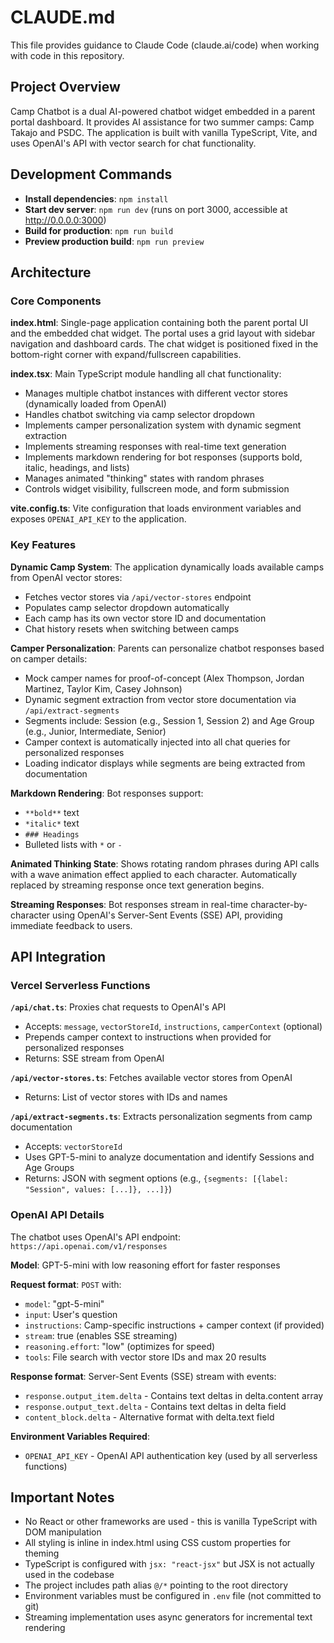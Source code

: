 # CLAUDE.md

This file provides guidance to Claude Code (claude.ai/code) when working with code in this repository.

## Project Overview

Camp Chatbot is a dual AI-powered chatbot widget embedded in a parent portal dashboard. It provides AI assistance for two summer camps: Camp Takajo and PSDC. The application is built with vanilla TypeScript, Vite, and uses OpenAI's API with vector search for chat functionality.

## Development Commands

- **Install dependencies**: `npm install`
- **Start dev server**: `npm run dev` (runs on port 3000, accessible at http://0.0.0.0:3000)
- **Build for production**: `npm run build`
- **Preview production build**: `npm run preview`

## Architecture

### Core Components

**index.html**: Single-page application containing both the parent portal UI and the embedded chat widget. The portal uses a grid layout with sidebar navigation and dashboard cards. The chat widget is positioned fixed in the bottom-right corner with expand/fullscreen capabilities.

**index.tsx**: Main TypeScript module handling all chat functionality:
- Manages multiple chatbot instances with different vector stores (dynamically loaded from OpenAI)
- Handles chatbot switching via camp selector dropdown
- Implements camper personalization system with dynamic segment extraction
- Implements streaming responses with real-time text generation
- Implements markdown rendering for bot responses (supports bold, italic, headings, and lists)
- Manages animated "thinking" states with random phrases
- Controls widget visibility, fullscreen mode, and form submission

**vite.config.ts**: Vite configuration that loads environment variables and exposes `OPENAI_API_KEY` to the application.

### Key Features

**Dynamic Camp System**: The application dynamically loads available camps from OpenAI vector stores:
- Fetches vector stores via `/api/vector-stores` endpoint
- Populates camp selector dropdown automatically
- Each camp has its own vector store ID and documentation
- Chat history resets when switching between camps

**Camper Personalization**: Parents can personalize chatbot responses based on camper details:
- Mock camper names for proof-of-concept (Alex Thompson, Jordan Martinez, Taylor Kim, Casey Johnson)
- Dynamic segment extraction from vector store documentation via `/api/extract-segments`
- Segments include: Session (e.g., Session 1, Session 2) and Age Group (e.g., Junior, Intermediate, Senior)
- Camper context is automatically injected into all chat queries for personalized responses
- Loading indicator displays while segments are being extracted from documentation

**Markdown Rendering**: Bot responses support:
- `**bold**` text
- `*italic*` text
- `### Headings`
- Bulleted lists with `*` or `-`

**Animated Thinking State**: Shows rotating random phrases during API calls with a wave animation effect applied to each character. Automatically replaced by streaming response once text generation begins.

**Streaming Responses**: Bot responses stream in real-time character-by-character using OpenAI's Server-Sent Events (SSE) API, providing immediate feedback to users.

## API Integration

### Vercel Serverless Functions

**`/api/chat.ts`**: Proxies chat requests to OpenAI's API
- Accepts: `message`, `vectorStoreId`, `instructions`, `camperContext` (optional)
- Prepends camper context to instructions when provided for personalized responses
- Returns: SSE stream from OpenAI

**`/api/vector-stores.ts`**: Fetches available vector stores from OpenAI
- Returns: List of vector stores with IDs and names

**`/api/extract-segments.ts`**: Extracts personalization segments from camp documentation
- Accepts: `vectorStoreId`
- Uses GPT-5-mini to analyze documentation and identify Sessions and Age Groups
- Returns: JSON with segment options (e.g., `{segments: [{label: "Session", values: [...]}, ...]}`)

### OpenAI API Details

The chatbot uses OpenAI's API endpoint: `https://api.openai.com/v1/responses`

**Model**: GPT-5-mini with low reasoning effort for faster responses

**Request format**: `POST` with:
- `model`: "gpt-5-mini"
- `input`: User's question
- `instructions`: Camp-specific instructions + camper context (if provided)
- `stream`: true (enables SSE streaming)
- `reasoning.effort`: "low" (optimizes for speed)
- `tools`: File search with vector store IDs and max 20 results

**Response format**: Server-Sent Events (SSE) stream with events:
- `response.output_item.delta` - Contains text deltas in delta.content array
- `response.output_text.delta` - Contains text deltas in delta field
- `content_block.delta` - Alternative format with delta.text field

**Environment Variables Required**:
- `OPENAI_API_KEY` - OpenAI API authentication key (used by all serverless functions)

## Important Notes

- No React or other frameworks are used - this is vanilla TypeScript with DOM manipulation
- All styling is inline in index.html using CSS custom properties for theming
- TypeScript is configured with `jsx: "react-jsx"` but JSX is not actually used in the codebase
- The project includes path alias `@/*` pointing to the root directory
- Environment variables must be configured in `.env` file (not committed to git)
- Streaming implementation uses async generators for incremental text rendering
